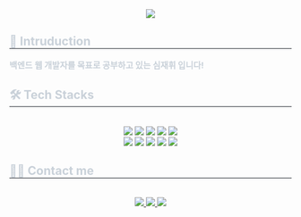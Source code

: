 <div align= "center">
    <img src="https://capsule-render.vercel.app/api?type=transparent&color=auto&height=120&text=I'm%20Hwi&animation=&fontColor=00a3cc&fontSize=60" />
    </div>
    <div style="text-align: left;"> 
    <h2 style="border-bottom: 1px solid #21262d; color: #c9d1d9;"> 🙌 Intruduction </h2>  
    <div style="font-weight: 700; font-size: 15px; text-align: left; color: #c9d1d9;" align= "center">                  백엔드 웹 개발자를 목표로 공부하고 있는 심재휘 입니다! </div> 
    </div>
    <div style="text-align: left;">
    <h2 style="border-bottom: 1px solid #21262d; color: #c9d1d9;"> 🛠️ Tech Stacks </h2> <br> 
    <div  align= "center"> <img src="https://img.shields.io/badge/Spring Boot-6DB33F?style=flat-square&logo=Spring Boot&logoColor=white">
          <img src="https://img.shields.io/badge/Spring-6DB33F?style=flat-square&logo=Spring&logoColor=white">
          <img src="https://img.shields.io/badge/Java-007396?style=flat-square&logo=Java&logoColor=white">
          <img src="https://img.shields.io/badge/MySQL-4479A1?style=flat-square&logo=MySQL&logoColor=white">
          <img src="https://img.shields.io/badge/MariaDB-003545?style=flat-square&logo=MariaDB&logoColor=white">
          <br/><img src="https://img.shields.io/badge/Notion-000000?style=flat-square&logo=Notion&logoColor=white">
          <img src="https://img.shields.io/badge/Git-F05032?style=flat-square&logo=Git&logoColor=white">
          <img src="https://img.shields.io/badge/Github-181717?style=flat-square&logo=Github&logoColor=white">
          <img src="https://img.shields.io/badge/HTML5-E34F26?style=flat-square&logo=HTML5&logoColor=white">
          <img src="https://img.shields.io/badge/CSS3-1572B6?style=flat-square&logo=CSS3&logoColor=white">
          </div>
    </div>
    <div style="text-align: left;">
    <h2 style="border-bottom: 1px solid #21262d; color: #c9d1d9;"> 🧑‍💻 Contact me </h2> <br> 
    <div align= "center"> <a href=https://www.instagram.com/re._.hwi_?igsh=MXIwbWg0bXoxb2g0Yw%3D%3D&utm_source=qr> <img src="https://img.shields.io/badge/Instagram-E4405F?style=flat-square&logo=Instagram&logoColor=white&link=https://www.instagram.com/re._.hwi_?igsh=MXIwbWg0bXoxb2g0Yw%3D%3D&utm_source=qr"> </a>
         <a href=https://hwitory.tistory.com/> <img src="https://img.shields.io/badge/Tistory-000000?style=flat-square&logo=Tistory&logoColor=white&link=https://hwitory.tistory.com/"> </a>
         <a href=mailto:sswed147@gmail.com> <img src="https://img.shields.io/badge/Gmail-EA4335?style=flat-square&logo=Gmail&logoColor=white&link=mailto:sswed147@gmail.com"> </a>
          </div>  <br> 
    <div align= "center">  </div> 
    </div>
    
